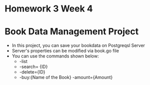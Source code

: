 # Homework 3 Week 4

# Book Data Management Project

- In this project, you can save your bookdata on Postgreqsl Server
- Server's properties can be modified via book.go file
- You can use the commands shown below:
  - -list 
  - -search= {ID} 
  - -delete={ID} 
  - -buy:{Name of the Book} -amount={Amount}
